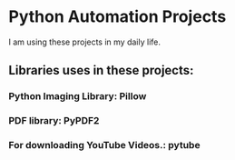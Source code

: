 # Python Automation Projects

I am using these projects in my daily life.

## Libraries uses in these projects:

### Python Imaging Library: Pillow
### PDF library: PyPDF2 
### For downloading YouTube Videos.: pytube 
